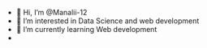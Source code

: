 - 👋 Hi, I’m @Manalii-12
- 👀 I’m interested in Data Science and web development 
- 🌱 I’m currently learning Web development
- 

<!---
Manalii-12/Manalii-12 is a ✨ special ✨ repository because its `README.md` (this file) appears on your GitHub profile.
You can click the Preview link to take a look at your changes.
--->
